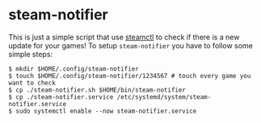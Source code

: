 # steam-notifier
This is just a simple script that use [steamctl](https://github.com/ValvePython/steamctl) to check if there is a new update for your games!
To setup `steam-notifier` you have to follow some simple steps:

```
$ mkdir $HOME/.config/steam-notifier
$ touch $HOME/.config/steam-notifier/1234567 # touch every game you want to check
$ cp ./steam-notifier.sh $HOME/bin/steam-notifier
$ cp ./steam-notifier.service /etc/systemd/system/steam-notifier.service
$ sudo systemctl enable --now steam-notifier.service
